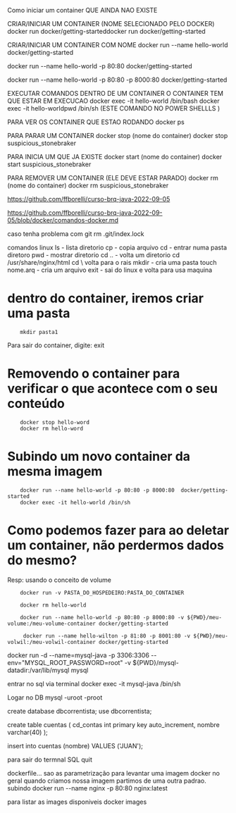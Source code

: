 Como iniciar um container QUE AINDA NAO EXISTE

CRIAR/INICIAR UM CONTAINER (NOME SELECIONADO PELO DOCKER)
 docker run docker/getting-starteddocker run docker/getting-started

CRIAR/INICIAR UM CONTAINER COM NOME
 docker run --name hello-world docker/getting-started

 docker run --name hello-world -p 80:80  docker/getting-started
 
 docker run --name hello-world -p 80:80 -p 8000:80 docker/getting-started

 EXECUTAR COMANDOS DENTRO DE UM CONTAINER O CONTAINER TEM QUE ESTAR EM EXECUCAO
  docker exec -it hello-world /bin/bash
  docker exec -it hello-worldpwd
   /bin/sh   (ESTE COMANDO NO POWER SHELLLS
  )


PARA VER OS CONTAINER QUE ESTAO RODANDO
 docker ps

 PARA PARAR UM CONTAINER
   docker stop (nome do container)
   docker stop suspicious_stonebraker

PARA INICIA UM  QUE JA EXISTE
   docker start (nome do container)
   docker start suspicious_stonebraker   

PARA REMOVER UM CONTAINER (ELE DEVE ESTAR PARADO)
   docker rm (nome do container)
   docker rm suspicious_stonebraker 


https://github.com/ffborelli/curso-brq-java-2022-09-05

https://github.com/ffborelli/curso-brq-java-2022-09-05/blob/docker/comandos-docker.md


caso tenha problema com git 
rm .git/index.lock

comandos linux
ls  - lista diretorio
cp - copia arquivo
cd - entrar numa pasta diretoro
pwd - mostrar diretorio
cd .. - volta um diretorio
cd /usr/share/nginx/html
cd \ volta para o rais
mkdir - cria uma pasta
touch nome.arq - cria um arquivo
exit - sai do linux e volta para usa maquina

# dentro do container, iremos criar uma pasta

```
    mkdir pasta1
```

Para sair do container, digite:         exit

# Removendo o container para verificar o que acontece com o seu conteúdo

```
    docker stop hello-word
    docker rm hello-word
```

# Subindo um novo container da mesma imagem

```
    docker run --name hello-world -p 80:80 -p 8000:80  docker/getting-started
    docker exec -it hello-world /bin/sh
```

# Como podemos fazer para ao deletar um container, não perdermos dados do mesmo?

Resp: usando o conceito de volume

```
    docker run -v PASTA_DO_HOSPEDEIRO:PASTA_DO_CONTAINER

    docker rm hello-world
    
    docker run --name hello-world -p 80:80 -p 8000:80 -v ${PWD}/meu-volume:/meu-volume-container docker/getting-started

     docker run --name hello-wilton -p 81:80 -p 8001:80 -v ${PWD}/meu-volwil:/meu-volwil-container docker/getting-started
```

docker run -d --name=mysql-java -p 3306:3306 --env="MYSQL_ROOT_PASSWORD=root" -v ${PWD}/mysql-datadir:/var/lib/mysql    mysql

entrar no sql via terminal
docker exec -it mysql-java /bin/sh

Logar no DB
mysql -uroot -proot

 create database dbcorrentista;
 use dbcorrentista;

create table cuentas ( cd_contas int primary key auto_increment, nombre varchar(40) );

insert into cuentas (nombre) VALUES ('JUAN');

para sair do termnal SQL quit

dockerfile... sao as parametrização para levantar uma imagem docker
no geral quando criamos nossa imagem partimos de uma outra padrao.
subindo 
docker run --name nginx -p 80:80 nginx:latest

para listar as images disponiveis
docker images 
